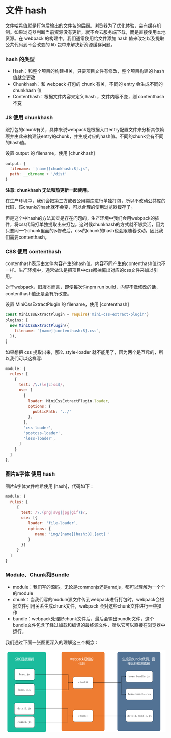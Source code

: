 # 文件 hash

⽂件哈希值就是打包后输出的⽂件名的后缀。浏览器为了优化体验，会有缓存机制。如果浏览器判断当前资源没有更新，就不会去服务端下载，而是直接使用本地资源。在 webpack 的构建中，我们通常使用给文件添加 hash 值来改名以及提取公共代码到不会改变的 lib 包中来解决新资源缓存问题。

### hash 的类型

- Hash：和整个项⽬的构建相关，只要项⽬⽂件有修改，整个项⽬构建的 hash 值就会更改
- Chunkhash：和 webpack 打包的 chunk 有关，不同的 entry 会⽣成不同的 chunkhash 值
- Contenthash：根据⽂件内容来定义 hash ，⽂件内容不变，则 contenthash 不变

### JS 使用 chunkhash

跟打包的chunk有关，具体来说webpack是根据入口entry配置文件来分析其依赖项并由此来构建该entry的chunk，并生成对应的hash值。不同的chunk会有不同的hash值。 

设置 output 的 filename，使⽤ [chunkhash]

```js
output: {
  filename: '[name][chunkhash:8].js',
  path: __dirname + '/dist'
}
```

**注意: chunkhash 无法和热更新一起使用。** 

在生产环境中，我们会把第三方或者公用类库进行单独打包，所以不改动公共库的代码，该chunk的hash就不会变，可以合理的使用浏览器缓存了。  

但是这个中hash的方法其实是存在问题的，生产环境中我们会用webpack的插件，将css代码打单独提取出来打包。这时候chunkhash的方式就不够灵活，因为只要同一个chunk里面的js修改后，css的chunk的hash也会跟随着改动。因此我们需要contenthash。


### CSS 使用 contenthash

contenthash表示由文件内容产生的hash值，内容不同产生的contenthash值也不一样。生产环境中，通常做法是把项目中css都抽离出对应的css文件来加以引用。  

对于webpack，旧版本而言，即便每次你npm run build，内容不做修改的话，contenthash值还是会有所改变。


设置 MiniCssExtractPlugin 的 filename，使⽤ [contenthash]

```js
const MiniCssExtractPlugin = require('mini-css-extract-plugin')
plugins: [
  new MiniCssExtractPlugin({
    filename: `[name][contenthash:8].css`,
  }),
]
```

如果想把 css 提取出来，那么 style-loader 就不能用了，因为两个是互斥的，所以我们可以这样写:

```js
module: {
  rules: [
    {
      test: /\.(le|c)ss$/,
      use: [
        {
          loader: MiniCssExtractPlugin.loader,
          options: {
            publicPath: '../'
          },
        },
        'css-loader',
        'postcss-loader',
        'less-loader',
      ]
    }
  ]
},
```

### 图片&字体 使用 hash

图片&字体文件哈希使⽤ [hash]，代码如下：

```js
module: {
  rules: [
     {
       test: /\.(png|svg|jpg|gif)$/,
       use: [{
          loader: 'file-loader’,
          options: {
             name: 'img/[name][hash:8].[ext] '
          }
       }]
     }
  ]
}
```

### Module、Chunk和Bundle

* module：我们写的源码，无论是commonjs还是amdjs，都可以理解为一个个的module
* chunk：当我们写的module源文件传到webpack进行打包时，webpack会根据文件引用关系生成chunk文件，webpack 会对这些chunk文件进行一些操作
* bundle：webpack处理好chunk文件后，最后会输出bundle文件，这个bundle文件包含了经过加载和编译的最终源文件，所以它可以直接在浏览器中运行。

我们通过下面一张图更深入的理解这三个概念：

<img src="../img/chunk.png">
